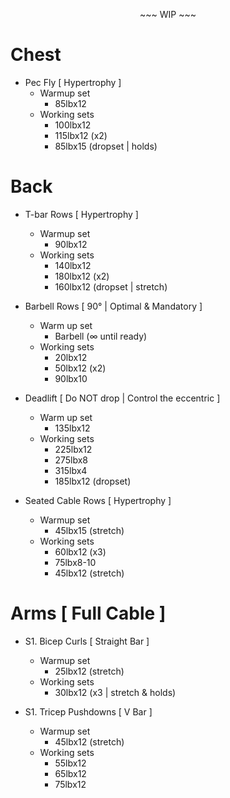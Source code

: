 <p align="center"> ~~~ WIP ~~~ </p>

# Chest

- Pec Fly [ Hypertrophy ]
    - Warmup set 
        - 85lbx12
    - Working sets
        - 100lbx12
        - 115lbx12 (x2)
        - 85lbx15 (dropset | holds)

# Back

- T-bar Rows [ Hypertrophy ]
    - Warmup set
        - 90lbx12
    - Working sets
        - 140lbx12
        - 180lbx12 (x2)
        - 160lbx12 (dropset | stretch)

- Barbell Rows [ 90&deg; | Optimal & Mandatory ]
    - Warm up set
        - Barbell (&infin; until ready)
    - Working sets
        - 20lbx12
        - 50lbx12 (x2)
        - 90lbx10

- Deadlift [ Do NOT drop | Control the eccentric ]
    - Warm up set
        - 135lbx12 
    - Working sets
        - 225lbx12
        - 275lbx8
        - 315lbx4
        - 185lbx12 (dropset)

- Seated Cable Rows [ Hypertrophy ]
    - Warmup set
        - 45lbx15 (stretch)
    - Working sets
        - 60lbx12 (x3)
        - 75lbx8-10 
        - 45lbx12 (stretch)
        
# Arms [ Full Cable ]

- S1. Bicep Curls [ Straight Bar ]
    - Warmup set
        - 25lbx12 (stretch)
    - Working sets
        - 30lbx12 (x3 | stretch & holds)

- S1. Tricep Pushdowns [ V Bar ]
    - Warmup set
        - 45lbx12 (stretch)
    - Working sets
        - 55lbx12
        - 65lbx12
        - 75lbx12


